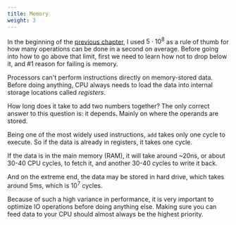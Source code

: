 ```yaml
---
title: Memory
weight: 3
---
```


In the beginning of the [previous chapter](../analyzing-performance), I used $5 \cdot 10^8$ as a rule of thumb for how many operations can be done in a second on average. Before going into how to go above that limit, first we need to learn how not to drop below it, and #1 reason for failing is memory.

Processors can't perform instructions directly on memory-stored data. Before doing anything, CPU always needs to load the data into internal storage locations called *registers*.

How long does it take to add two numbers together? The only correct answer to this question is: it depends. Mainly on where the operands are stored.

Being one of the most widely used instructions, `add` takes only one cycle to execute. So if the data is already in registers, it takes one cycle.

If the data is in the main memory (RAM), it will take around ~20ns, or about 30-40 CPU cycles, to fetch it, and another 30-40 cycles to write it back.

And on the extreme end, the data may be stored in hard drive, which takes around 5ms, which is $10^7$ cycles.

Because of such a high variance in performance, it is very important to optimize IO operations before doing anything else. Making sure you can feed data to your CPU should almost always be the highest priority.
